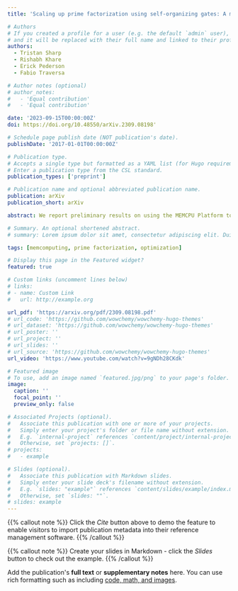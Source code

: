 ```yaml
---
title: 'Scaling up prime factorization using self-organizing gates: A memcomputing approach'

# Authors
# If you created a profile for a user (e.g. the default `admin` user), write the username (folder name) here
# and it will be replaced with their full name and linked to their profile.
authors:
  - Tristan Sharp
  - Rishabh Khare
  - Erick Pederson
  - Fabio Traversa

# Author notes (optional)
# author_notes:
#   - 'Equal contribution'
#   - 'Equal contribution'

date: '2023-09-15T00:00:00Z'
doi: https://doi.org/10.48550/arXiv.2309.08198'

# Schedule page publish date (NOT publication's date).
publishDate: '2017-01-01T00:00:00Z'

# Publication type.
# Accepts a single type but formatted as a YAML list (for Hugo requirements).
# Enter a publication type from the CSL standard.
publication_types: ['preprint']

# Publication name and optional abbreviated publication name.
publication: arXiv
publication_short: arXiv

abstract: We report preliminary results on using the MEMCPU Platform to compute the prime factorization of large biprimes. The first approach, the direct model, directly returns the factors of a given biprime. The second approach, the congruence model, returns smooth congruences to address the bottleneck of standard sieve methods. The models have size-dependent structure, and the MEMCPU Platform requires structure-dependent tuning for optimal performance. Therefore, for both models, we tuned the platform on sample problems up to a given size according to available resources. Then we generated RSA-like benchmark biprimes to perform rigorous scaling analysis. The MEMCPU timings over the tuned range followed low degree polynomials in the number of bits, markedly different than other tested methods including general number field sieve. MEMCPU's congruence model was the most promising, which was scaled up to 300-bit factorization problems while following a 2nd degree polynomial fit. We also discuss the approach to tuning the MEMCPU Platform for problems beyond the reach of today's most advanced methods. Finally, basic analysis of the acceleration expected from an ASIC implementation is provided and suggests the possibility of real time factorization of large biprimes.

# Summary. An optional shortened abstract.
# summary: Lorem ipsum dolor sit amet, consectetur adipiscing elit. Duis posuere tellus ac convallis placerat. Proin tincidunt magna sed ex sollicitudin condimentum.

tags: [memcomputing, prime factorization, optimization]

# Display this page in the Featured widget?
featured: true

# Custom links (uncomment lines below)
# links:
# - name: Custom Link
#   url: http://example.org

url_pdf: 'https://arxiv.org/pdf/2309.08198.pdf'
# url_code: 'https://github.com/wowchemy/wowchemy-hugo-themes'
# url_dataset: 'https://github.com/wowchemy/wowchemy-hugo-themes'
# url_poster: ''
# url_project: ''
# url_slides: ''
# url_source: 'https://github.com/wowchemy/wowchemy-hugo-themes'
url_video: 'https://www.youtube.com/watch?v=9gNDh28CKdk'

# Featured image
# To use, add an image named `featured.jpg/png` to your page's folder.
image:
  caption: ''
  focal_point: ''
  preview_only: false

# Associated Projects (optional).
#   Associate this publication with one or more of your projects.
#   Simply enter your project's folder or file name without extension.
#   E.g. `internal-project` references `content/project/internal-project/index.md`.
#   Otherwise, set `projects: []`.
# projects:
#   - example

# Slides (optional).
#   Associate this publication with Markdown slides.
#   Simply enter your slide deck's filename without extension.
#   E.g. `slides: "example"` references `content/slides/example/index.md`.
#   Otherwise, set `slides: ""`.
# slides: example
---
```


{{% callout note %}}
Click the _Cite_ button above to demo the feature to enable visitors to import publication metadata into their reference management software.
{{% /callout %}}

{{% callout note %}}
Create your slides in Markdown - click the _Slides_ button to check out the example.
{{% /callout %}}

Add the publication's **full text** or **supplementary notes** here. You can use rich formatting such as including [code, math, and images](https://wowchemy.com/docs/content/writing-markdown-latex/).
